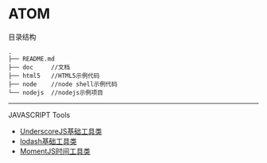 ATOM
====

目录结构

    .
    ├── README.md
    ├── doc     //文档
    ├── html5   //HTML5示例代码
    ├── node    //node shell示例代码
    └── nodejs  //nodejs示例项目


------

JAVASCRIPT Tools

- [UnderscoreJS基础工具类](http://underscorejs.org)
- [lodash基础工具类](https://lodash.com/docs#support)
- [MomentJS时间工具类](http://momentjs.com/docs/)
